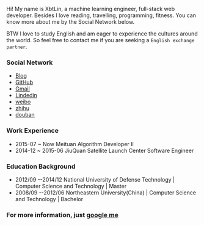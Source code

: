 
Hi! My name is XbtLin, a machine learning engineer, full-stack web developer. Besides I love reading, travelling, programming, fitness. You can know more about me by the Social Network below.

BTW I love to study English and am eager to experience the cultures around the world. So feel free to contact me if you are seeking a `English exchange partner`.

### Social Network

- [Blog](http://xbtlin.com)
- [GitHub](https://github.com/xbtlin)
- [Gmail](https://xbtlin@gmail.com)
- [Lindedin](http://www.linkedin.com/profile/preview?locale=zh_CN&trk=prof-0-sb-preview-primary-button)
- [weibo](http://weibo.com/linxuan521 )
- [zhihu](https://www.zhihu.com/people/linxuan02)
- [douban](https://www.douban.com/people/flyfishman/)


### Work Experience

- 2015-07 ~ Now Meituan Algorithm Developer II
- 2014-12 ~ 2015-06 JiuQuan Satellite Launch Center Software Engineer



### Education Background

- 2012/09 --2014/12 National University of Defense Technology | Computer Science and Technology | Master
- 2008/09 --2012/06 Northeastern University(China) | Computer Science and Technology | Bachelor

### For more information, just [google me](https://www.google.com.hk/search?q=xbtlin)
